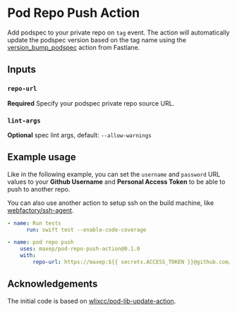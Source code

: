 # Pod Repo Push Action

Add podspec to your private repo on `tag` event. The action will automatically update the podspec version based on the tag name using the [version_bump_podspec](https://docs.fastlane.tools/actions/version_bump_podspec/) action from Fastlane.

## Inputs

### `repo-url`

**Required** Specify your podspec private repo source URL.

### `lint-args`

**Optional** spec lint args, default: `--allow-warnings`

## Example usage

Like in the following example, you can set the `username` and `password` URL values to your __Github Username__ and __Personal Access Token__ to be able to push to another repo.

You can also use another action to setup ssh on the build machine, like [webfactory/ssh-agent](https://github.com/webfactory/ssh-agent).

```yml
- name: Run tests
      run: swift test --enable-code-coverage

- name: pod repo push
    uses: maxep/pod-repo-push-action@0.1.0
    with:
        repo-url: https://maxep:${{ secrets.ACCESS_TOKEN }}@github.com/maxep/cocoapods-specs.git 
```

## Acknowledgements

The initial code is based on [wlixcc/pod-lib-update-action](https://github.com/wlixcc/pod-lib-update-action).
